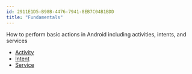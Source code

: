 ```yaml
---
id: 2911E1D5-B98B-4476-7941-8EB7C04B1BDD
title: "Fundamentals"
---
```


How to perform basic actions in Android including activities, intents, and
services

-  [Activity](/Recipes/android/fundamentals/activity)
-  [Intent](/Recipes/android/fundamentals/intent)
-   [Service](/guides/android/application_fundamentals/services)
